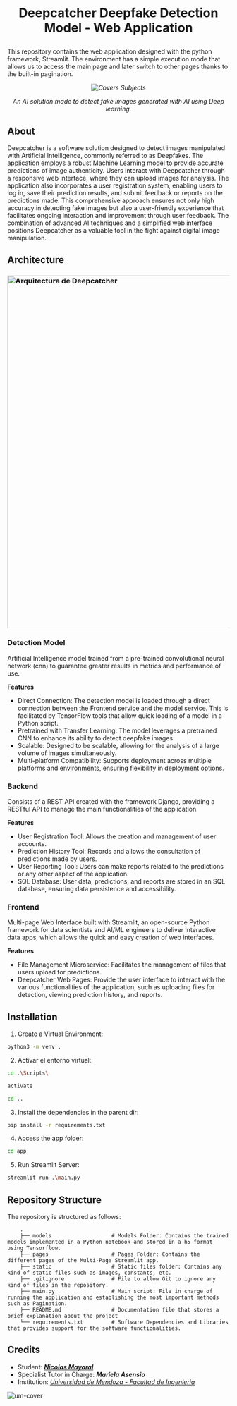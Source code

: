 <h1 align="center">
  
 Deepcatcher Deepfake Detection Model - Web Application

 </h1>

This repository contains the web application designed with the python framework, Streamlit. The environment has a simple execution mode that allows us to access the main page and later switch to other pages thanks to the built-in pagination.

<i align="center">

![Covers Subjects](https://github.com/NKAmazing/Deepcatcher_Detection/assets/83615373/06a781c3-7561-43f3-a8b4-27c43c4ff85b)

An AI solution made to detect fake images generated with AI using Deep learning.

</i>

## About
Deepcatcher is a software solution designed to detect images manipulated with Artificial Intelligence, commonly referred to as Deepfakes. The application employs a robust Machine Learning model to provide accurate predictions of image authenticity. Users interact with Deepcatcher through a responsive web interface, where they can upload images for analysis.
The application also incorporates a user registration system, enabling users to log in, save their prediction results, and submit feedback or reports on the predictions made. This comprehensive approach ensures not only high accuracy in detecting fake images but also a user-friendly experience that facilitates ongoing interaction and improvement through user feedback. The combination of advanced AI techniques and a simplified web interface positions Deepcatcher as a valuable tool in the fight against digital image manipulation.

## Architecture

<h3 align="left">
  
<img src="https://github.com/NKAmazing/Deepcatcher_Detection/assets/83615373/5d7d9617-b7f0-4490-b8ba-8dd3133c7c4f" alt="Arquitectura de Deepcatcher" width="800">

</h3>

### Detection Model
Artificial Intelligence model trained from a pre-trained convolutional neural network (cnn) to guarantee greater results in metrics and performance of use.

**Features**
* Direct Connection: The detection model is loaded through a direct connection between the Frontend service and the model service. This is facilitated by TensorFlow tools that allow quick loading of a model in a Python script.
* Pretrained with Transfer Learning: The model leverages a pretrained CNN to enhance its ability to detect deepfake images
* Scalable: Designed to be scalable, allowing for the analysis of a large volume of images simultaneously.
* Multi-platform Compatibility: Supports deployment across multiple platforms and environments, ensuring flexibility in deployment options.
  
### Backend
Consists of a REST API created with the framework Django, providing a RESTful API to manage the main functionalities of the application.

**Features**
* User Registration Tool: Allows the creation and management of user accounts.
* Prediction History Tool: Records and allows the consultation of predictions made by users.
* User Reporting Tool: Users can make reports related to the predictions or any other aspect of the application.
* SQL Database: User data, predictions, and reports are stored in an SQL database, ensuring data persistence and accessibility.
  
### Frontend
Multi-page Web Interface built with Streamlit, an open-source Python framework for data scientists and AI/ML engineers to deliver interactive data apps, which allows the quick and easy creation of web interfaces.

**Features**
* File Management Microservice: Facilitates the management of files that users upload for predictions.
* Deepcatcher Web Pages: Provide the user interface to interact with the various functionalities of the application, such as uploading files for detection, viewing prediction history, and reports.

## Installation

1. Create a Virtual Environment:

```sh
python3 -m venv .
```

2. Activar el entorno virtual:

```sh
cd .\Scripts\

activate

cd ..
```
3. Install the dependencies in the parent dir:

```sh
pip install -r requirements.txt
```

4. Access the app folder:

```sh
cd app
```

5. Run Streamlit Server:

```sh
streamlit run .\main.py
```

## Repository Structure

The repository is structured as follows:
```
    .
    ├── models                   # Models Folder: Contains the trained models implemented in a Python notebook and stored in a h5 format using Tensorflow. 
    ├── pages                    # Pages Folder: Contains the different pages of the Multi-Page Streamlit app.
    ├── static                   # Static files folder: Contains any kind of static files such as images, constants, etc.
    ├── .gitignore               # File to allow Git to ignore any kind of files in the repository.
    ├── main.py                  # Main script: File in charge of running the application and establishing the most important methods such as Pagination.
    ├── README.md                # Documentation file that stores a brief explanation about the project                
    └── requirements.txt         # Software Dependencies and Libraries that provides support for the software functionalities.
```

## Credits
- Student: [<i>**Nicolas Mayoral**</i>](https://github.com/NKAmazing)
- Specialist Tutor in Charge: <i>**Mariela Asensio**</i>
- Institution: [<i>Universidad de Mendoza - Facultad de Ingenieria</i>](https://um.edu.ar/ingenieria/)

![um-cover](https://user-images.githubusercontent.com/83615373/235419081-c36fcb36-c412-4317-b40a-7cad5e937339.png)
